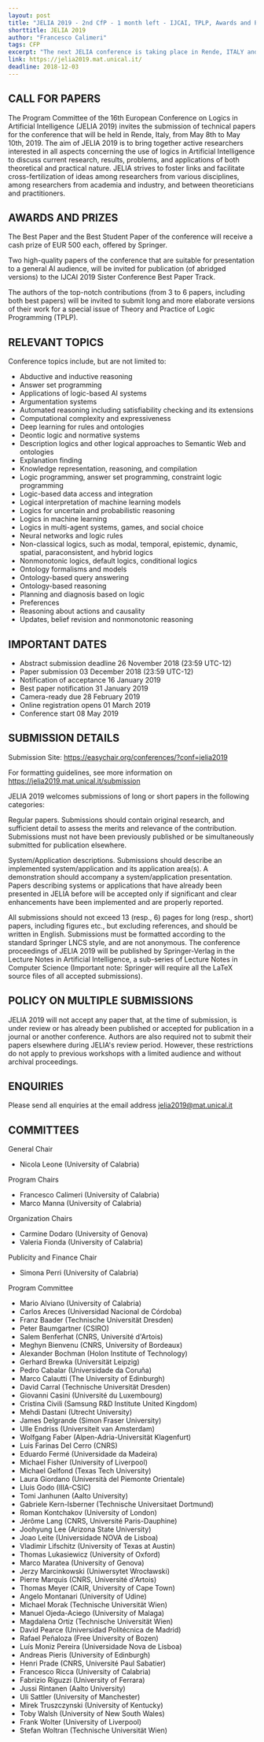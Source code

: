 ```yaml
---
layout: post
title: "JELIA 2019 - 2nd CfP - 1 month left - IJCAI, TPLP, Awards and Prizes"
shorttitle: JELIA 2019
author: "Francesco Calimeri"
tags: CFP
excerpt: "The next JELIA conference is taking place in Rende, ITALY and will feature cooperation with IJCAI and TPLP for best papers. Check the submission deadline!"
link: https://jelia2019.mat.unical.it/
deadline: 2018-12-03
---
```


## CALL FOR PAPERS
The Program Committee of the 16th European Conference on Logics in Artificial Intelligence (JELIA 2019) invites the submission of technical papers for the conference that will be held in Rende, Italy, from May 8th to May 10th, 2019. The aim of JELIA 2019 is to bring together active researchers interested in all aspects concerning the use of logics in Artificial Intelligence to discuss current research, results, problems, and applications of both theoretical and practical nature. JELIA strives to foster links and facilitate cross-fertilization of ideas among researchers from various disciplines, among researchers from academia and industry, and between theoreticians and practitioners.

## AWARDS AND PRIZES
The Best Paper and the Best Student Paper of the conference will receive a cash prize of EUR 500 each, offered by Springer.

Two high-quality papers of the conference that are suitable for presentation to a general AI audience, will be invited for publication (of abridged versions) to the IJCAI 2019 Sister Conference Best Paper Track.

The authors of the top-notch contributions (from 3 to 6 papers, including both best papers) will be invited to submit long and more elaborate versions of their work for a special issue of Theory and Practice of Logic Programming (TPLP).

## RELEVANT TOPICS
Conference topics include, but are not limited to: 

* Abductive and inductive reasoning
* Answer set programming
* Applications of logic-based AI systems
* Argumentation systems
* Automated reasoning including satisfiability checking and its extensions
* Computational complexity and expressiveness
* Deep learning for rules and ontologies
* Deontic logic and normative systems
* Description logics and other logical approaches to Semantic Web and ontologies
* Explanation finding
* Knowledge representation, reasoning, and compilation
* Logic programming, answer set programming, constraint logic programming
* Logic-based data access and integration
* Logical interpretation of machine learning models
* Logics for uncertain and probabilistic reasoning
* Logics in machine learning
* Logics in multi-agent systems, games, and social choice
* Neural networks and logic rules
* Non-classical logics, such as modal, temporal, epistemic, dynamic, spatial, paraconsistent, and hybrid logics
* Nonmonotonic logics, default logics, conditional logics
* Ontology formalisms and models
* Ontology-based query answering
* Ontology-based reasoning
* Planning and diagnosis based on logic
* Preferences
* Reasoning about actions and causality
* Updates, belief revision and nonmonotonic reasoning 


## IMPORTANT DATES 

+ Abstract submission deadline           	26 November 2018 (23:59 UTC-12)
+ Paper submission                       	03 December 2018 (23:59 UTC-12)
+ Notification of acceptance             	16 January  2019
+ Best paper notification                	31 January  2019
+ Camera-ready due                       	28 February 2019
+ Online registration opens              	01 March    2019
+ Conference start                       	08 May      2019


## SUBMISSION DETAILS
Submission Site: https://easychair.org/conferences/?conf=jelia2019

For formatting guidelines, see more information on https://jelia2019.mat.unical.it/submission

JELIA 2019 welcomes submissions of long or short papers in the following categories: 

Regular papers. Submissions should contain original research, and sufficient detail to assess the merits and relevance of the contribution. Submissions must not have been previously published or be simultaneously submitted for publication elsewhere.

System/Application descriptions. Submissions should describe an implemented system/application and its application area(s). A demonstration should accompany a system/application presentation. Papers describing systems or applications that have already been presented in JELIA before will be accepted only if significant and clear enhancements have been implemented and are properly reported.

All submissions should not exceed 13 (resp., 6) pages for long (resp., short) papers, including figures etc., but excluding references, and should be written in English. Submissions must be formatted according to the standard Springer LNCS style, and are not anonymous. The conference proceedings of JELIA 2019 will be published by Springer-Verlag in the Lecture Notes in Artificial Intelligence, a sub-series of Lecture Notes in Computer Science (Important note: Springer will require all the LaTeX source files of all accepted submissions).


## POLICY ON MULTIPLE SUBMISSIONS 
JELIA 2019 will not accept any paper that, at the time of submission, is under review or has already been published or accepted for publication in a journal or another conference. Authors are also required not to submit their papers elsewhere during JELIA's review period. However, these restrictions do not apply to previous workshops with a limited audience and without archival proceedings.


## ENQUIRIES 
Please send all enquiries at the email address jelia2019@mat.unical.it


## COMMITTEES 
General Chair
* Nicola Leone (University of Calabria)

Program Chairs
* Francesco Calimeri (University of Calabria)
* Marco Manna (University of Calabria)

Organization Chairs
* Carmine Dodaro (University of Genova)
* Valeria Fionda (University of Calabria)

Publicity and Finance Chair
* Simona Perri (University of Calabria)

Program Committee
* Mario Alviano (University of Calabria)
* Carlos Areces (Universidad Nacional de Córdoba)
* Franz Baader (Technische Universität Dresden)
* Peter Baumgartner (CSIRO)
* Salem Benferhat (CNRS, Université d'Artois)
* Meghyn Bienvenu (CNRS, University of Bordeaux)
* Alexander Bochman (Holon Institute of Technology)
* Gerhard Brewka (Universität Leipzig)
* Pedro Cabalar (Universidade da Coruña)
* Marco Calautti (The University of Edinburgh)
* David Carral (Technische Universität Dresden)
* Giovanni Casini (Université du Luxembourg)
* Cristina Civili (Samsung R&D Institute United Kingdom)
* Mehdi Dastani (Utrecht University)
* James Delgrande (Simon Fraser University)
* Ulle Endriss (Universiteit van Amsterdam)
* Wolfgang Faber (Alpen-Adria-Universität Klagenfurt)
* Luis Farinas Del Cerro (CNRS)
* Eduardo Fermé (Universidade da Madeira)
* Michael Fisher (University of Liverpool)
* Michael Gelfond (Texas Tech University)
* Laura Giordano (Università del Piemonte Orientale)
* Lluis Godo (IIIA-CSIC)
* Tomi Janhunen (Aalto University)
* Gabriele Kern-Isberner (Technische Universitaet Dortmund)
* Roman Kontchakov (University of London)
* Jérôme Lang (CNRS, Université Paris-Dauphine)
* Joohyung Lee (Arizona State University)
* Joao Leite (Universidade NOVA de Lisboa)
* Vladimir Lifschitz (University of Texas at Austin)
* Thomas Lukasiewicz (University of Oxford)
* Marco Maratea (University of Genova)
* Jerzy Marcinkowski (Uniwersytet Wrocławski)
* Pierre Marquis (CNRS, Université d'Artois)
* Thomas Meyer (CAIR, University of Cape Town)
* Angelo Montanari (University of Udine)
* Michael Morak (Technische Universität Wien)
* Manuel Ojeda-Aciego (University of Malaga)
* Magdalena Ortiz (Technische Universität Wien)
* David Pearce (Universidad Politécnica de Madrid)
* Rafael Peñaloza (Free University of Bozen)
* Luís Moniz Pereira (Universidade Nova de Lisboa)
* Andreas Pieris (University of Edinburgh)
* Henri Prade (CNRS, Université Paul Sabatier)
* Francesco Ricca (University of Calabria)
* Fabrizio Riguzzi (University of Ferrara)
* Jussi Rintanen (Aalto University)
* Uli Sattler (University of Manchester)
* Mirek Truszczynski (University of Kentucky)
* Toby Walsh (University of New South Wales)
* Frank Wolter (University of Liverpool)
* Stefan Woltran (Technische Universität Wien)
